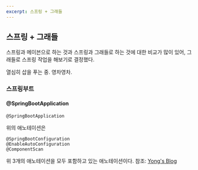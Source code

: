```yaml
---
excerpt: 스프링 + 그래들
---
```


## 스프링 + 그래들

스프링과 메이븐으로 하는 것과 스프링과 그래들로 하는 것에 대한 비교가 많이 있어, 그래들로 스프링 작업을 해보기로 결정했다.

열심히 삽을 푸는 중. 영차영차.

### 스프링부트

#### @SpringBootApplication
~~~
@SpringBootApplication
~~~
위의 애노테이션은
~~~
@SpringBootConfiguration
@EnableAutoConfiguration
@ComponentScan
~~~
위 3개의 애노테이션을 모두 포함하고 있는 애노테이션이다.
참조: [Yong's Blog](http://yonguri.tistory.com/12?category=359079)